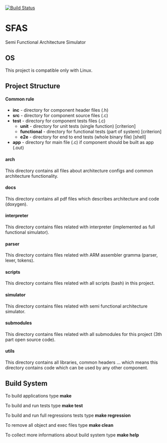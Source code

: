 [![Build Status](https://travis-ci.org/SemiFAS/SFAS.svg?branch=master)](https://travis-ci.org/SemiFAS/SFAS)

# SFAS
Semi Functional Architecture Simulator

## OS ##
This project is compatible only with Linux.

## Project Structure ##

#### Common rule ####
+ **inc** - directory for component header files (.h)
+ **src** - directory for component source files (.c)
+ **test** - directory for component tests files (.c)
    + **unit** - directory for unit tests (single function) [criterion]
    + **functional** - directory for functional tests (part of system) [criterion]
    + **e2e** - directory for end to end tests (whole binary file) [shell]
+ **app** - directory for main file (.c) if component should be built as app (.out)

#### arch ####
This directory contains all files about architecture configs and common architecture functionality.

#### docs ####
This directory contains all pdf files which describes architecture and code (doxygen).

#### interpreter ####
This directory contains files related with interpreter (implemented as full functional simulator).

#### parser ####
This directory contains files related with ARM assembler gramma (parser, lexer, tokens).

#### scripts ####
This directory contains files related with all scripts (bash) in this project.

#### simulator ####
This directory contains files related with semi functional architecture simulator.

#### submodules ####
This directory contains files related with all submodules for this project (3th part open source code).

#### utils ####
This directory contains all libraries, common headers ... which means this directory contains code which can be used by any other component.

## Build System ##
To build applications type **make**

To build and run tests type **make test**

To build and run full regressions tests type **make regression**

To remove all object and exec files type **make clean**

To collect more informations about build system type **make help**
